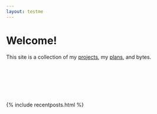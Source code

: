 ```yaml
---
layout: testme
---
```


# Welcome!

This site is a collection of my [projects](./projects.html), my [plans](about.md), and bytes. 

<br>

<br>

<br>

<br>

<br>

{% include recentposts.html %}
